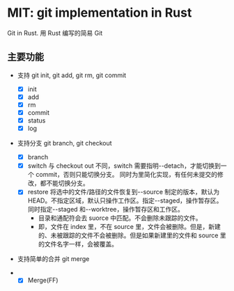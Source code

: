 # MIT: git implementation in Rust

Git in Rust. 用 Rust 编写的简易 Git

## 主要功能

-   支持 git init, git add, git rm, git commit

    -   [x] init
    -   [x] add
    -   [x] rm
    -   [x] commit
    -   [x] status
    -   [x] log

-   支持分支 git branch, git checkout

    -   [x] branch
    -   [x] switch
            与 checkout out 不同，switch 需要指明--detach，才能切换到一个 commit，否则只能切换分支。
            同时为里简化实现，有任何未提交的修改，都不能切换分支。
    -   [x] restore
            将选中的文件/路径的文件恢复到--source 制定的版本，默认为 HEAD。不指定区域，默认只操作工作区。指定--staged，操作暂存区。同时指定--staged 和--worktree，操作暂存区和工作区。
        -   目录和通配符会去 suorce 中匹配。不会删除未跟踪的文件。
        -   即，文件在 index 里，不在 source 里，文件会被删除。但是，新建的、未被跟踪的文件不会被删除。但是如果新建里的文件和 source 里的文件名字一样，会被覆盖。

-   支持简单的合并 git merge
-   -   [x] Merge(FF)
